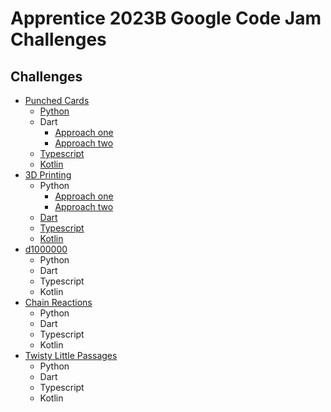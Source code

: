 # Apprentice 2023B Google Code Jam Challenges

## Challenges
- [Punched Cards](./PunchedCards/)
    - [Python](./PunchedCards/punched.py)
    - Dart
        - [Approach one](./PunchedCards/punchedCard.dart)
        - [Approach two](./PunchedCards/punched_cards.dart)
    - [Typescript](./PunchedCards/punchedCard.ts)
    - [Kotlin](./PunchedCards/punchedCards.kt)
- [3D Printing](./3DPrinting/)
    - Python
        - [Approach one](./3DPrinting/3dprinting.py)
        - [Approach two](./3DPrinting/Python3DPrinting.py)
    - [Dart](./3DPrinting/3dprinting.dart)
    - [Typescript](./3DPrinting/ts3dprinting.ts)
    - [Kotlin](./3DPrinting/3dPrinting.kt)
- [d1000000](./d1000000/)
    - Python
    - Dart
    - Typescript
    - Kotlin
- [Chain Reactions](./ChainReactions/)
    - Python
    - Dart
    - Typescript
    - Kotlin
- [Twisty Little Passages](./TwistyLittlePassages/)
    - Python
    - Dart
    - Typescript
    - Kotlin
